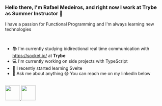 ### Hello there, I'm **Rafael Medeiros**,  and right now I work at  **Trybe** as **Summer Instructor**  🚀

I have a passion for Functional Programming and I'm always learning new technologies

<br>

- 📚 I'm currently studying bidirectional real time communication with https://socket.io/ at **Trybe**
- 💻 I'm currently working on side projects with TypeScript
- 🌱 I recently started learning Svelte
- 💬 Ask me about anything :smile: You can reach me on my linkedIn below

<br>

<a href="https://github.com/RafaelMedeirosGomes" target="_blank">
  <img src="https://cdn.iconscout.com/icon/free/png-256/github-108-438008.png" width="48px" height="48px">
</a>
<a href="https://www.linkedin.com/in/rafael-medeiros-gomes/" target="_blank">
  <img src="https://i.ibb.co/Kx2GSrT/linkedin.png" width="48px" height="48px">
</a>
